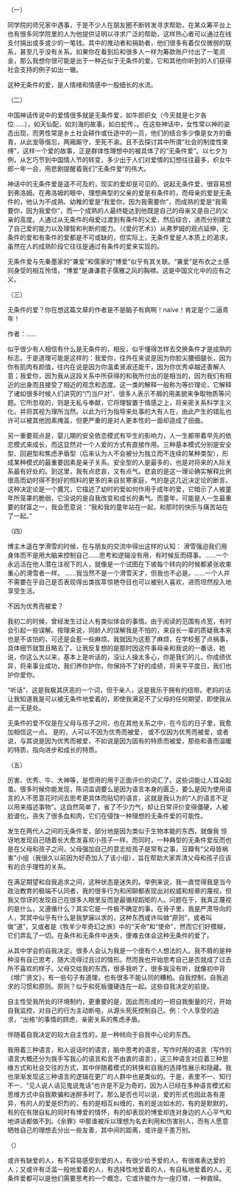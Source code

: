 （一）

同学院的师兄家中遇事，于是不少人在朋友圈不断转发寻求帮助，在某众筹平台上也有很多同学院里的人为他提供证明以寻求广泛的帮助，这样热心者可以通过在线支付捐出或多或少的一笔钱。其中的推动者和捐助者，他们很多有着仅仅微弱的联系，甚至几乎没有关系。如果你在看到后和很多人一样为筹款账户付出了一笔资金，那么我想你很可能是出于一种近似于无条件的爱。它和其他你听到的人们获得社会支持的例子如出一辙。

这种无条件的爱，是人情绪和情感中一股细长的水流。

（二）

中国神话传说中的爱情很多就是无条件爱，如牛郎织女（今天就是七夕各位……），如天仙配，如刘海的故事，如白蛇传，。在这些神话中，女性常以神的姿态出现，而男性常是乡土社会耕作或仕途中的一员，他们的结合多少像是女方的垂青，从此宠辱偕忘，两厢厮守，至死不渝。且不去探讨其中所谓“社会的制度性束缚”，这样一个爱的故事，正是群体性理想中的被具体了的“无条件爱”。以七夕为例，从乞巧节到中国情人节的转变，多少出于人们对爱情的幻想往往最多，织女牛郎一年一会，用悲剧提醒着我们“无条件爱”的伟大。

神话中的无条件爱是遥不可及的，现实的爱却是可见的。说起无条件爱，很容易想到弗洛姆。在弗洛姆的眼中，理想典型的父亲的爱是有条件的，而母亲的爱是无条件的，他认为不成熟、幼稚的爱是“我爱你，因为我需要你”，而成熟的爱是“我需要你，因为我爱你”，而一个成熟的人最终能达到他既是自己的母亲又是自己的父亲的高度。人通过从无条件的母爱过渡到有条件的父爱，然后综合，进而分别建立了自己爱的能力以及理智和判断的能力。（《爱的艺术》）从弗罗姆的观点延伸，无条件的爱和有条件的爱都是不可或缺的，但实际上，无条件爱是人本质上的渴求，虽然在人的成熟阶段它往往是通过有条件的爱来实现的。

无条件爱与先秦墨家的“兼爱”和儒家的“博爱”似乎有其关联。“兼爱”是布衣之士感同身受的相互怜惜，“博爱”是谦谦君子儒雅之风的胸襟。这是中国文化中的应有之义。

（三）

无条件的爱？你在想这篇文章的作者是不是脑子有病啊！naive！肯定是个二逼青年！

作者：……

似乎很少有人相信有什么是无条件的，相反，似乎懂得怎样去交换条件才是成熟的标志。于是道理可能是这样的：我爱你，往外在来说是因为你脸尖腰细腿长，因为你有肌肉有颜值，往内在说是因为你温柔贤淑还能干，因为你优秀卓越还善解人意；我爱你，因为我从这段关系中所获得的和我所付出的是相当的，因为我们有相近的出身而且接受了相近的观念和态度。这一类的解释一般称为等价理论，它解释了诸如很多时候人们讲究的“门当户对”、很多人表示不屑的用美貌来争取物质等问题。它所忽视的，则是无私与奉献，它将理智置于情感之上，将亲密关系科学主义化，并将其视为理所当然。以此为行为指导来处事的大有人在，由此产生的错乱也许可以被其他因素掩盖，但更严重的是对人更本性的一面却造成了扭曲。

另一重要观点是，婴儿期的安全依恋模式有毕生的影响力，人一生都带着早先的依恋模式来成长，而这显然对一个人爱的方式有直接作用。三种基本模式分别是安全型、回避型和焦虑矛盾型（后来认为人不会被分为独立而不连续的某种类型），形成某种模式的最重要因素是亲子关系。安全型的人是最多的，也是对将来的人际关系最有好处的。到这里，我有点悲哀，又有点气。悲哀的是这一理论确实解释比例很高而幼时得不到好的照料的更多的来自贫寒家庭，气的是这几近决定论的断言。这种决定论是一个魔咒，它描述了幼时的爱如何作用于成年的爱，它暗示了人被童年所笼罩的脆弱，它没说的是自我改变和成长的勇气。而童年，可能是人一生最重要的财富之一，我会愿意说：“我和我的童年站在一起，和那时的快乐与痛苦站在了一起。”

（四）

博主木遥在学滑雪的时候，在与朋友的交流中得出这样的认知： 滑雪强迫我们用身体而不是用大脑来控制自己……思考和逻辑没有用，有时候反而碍事。……一个永远活在他人潜在注视下的人，就像是一个试图在下坡每个转向的时候都紧张收束重心的滑雪者一样。 ……我当然不是一个滑雪天才，但我也不必是。……一个人并不需要在乎自己是否表现得出类拔萃惊艳夺目也可以被别人喜欢，进而坦然投入地享受生活。

不因为优秀而被爱？

我初二的时候，曾经发生过让人有类似体会的事情。由于阅读的范围有点宽，有时会引起一些误解。按理来说，同龄人的误解我是不怕的，来自长一辈的质疑我本来也是不该怕的，可还是会惹一些麻烦。我就因为这惹了麻烦，在学校惹了点祸事，具体细节就暂且略去了。让我反复想的是那时因这件事母亲和我说的一番话，她说，你这么大以来，基本上是听话的，没让人操太多心，你是我们的儿，你成绩优异，将来事业成功，我们养你护你，你保持不了好的成绩，将来平平度日，我们也护你爱你。

“听话”，这是我极其厌恶的一个词，但于亲人，这是我乐于拥有的纽带。老妈的话让我知道我是可以被无条件地爱着的，即使我满足不了父母的任何期望，即使我从此一无是处。

无条件的爱不仅是在父母与孩子之间，也在其他关系之中，在今后的日子里，我愈加相信这一点。 是的，人可以不因为优秀而被爱， 或不仅因为优秀而被爱，或者说，与其说是因为优秀而被爱，不如说是因为固有的特质而被爱，那些和善而温暖的特质，指向进步和成长的特质。

（五）

厉害、优秀、牛、大神等，是惯用的用于正面评价的词汇了。这些词能让人耳朵起茧。很多时候你能发现，陈词滥调要么是因为语言本身的匮乏，要么是因为使用语言的人不愿意花时间去思考更具体而贴切的语言，这就是我认为的“人的语言不足以用来描述事物”。这自然简单了，省了不少力气，却让日常评价变得僵硬，人被脸谱化，丧失了很多血和肉，它们在侵蚀一种理想的无条件爱的可能性。

发生在两代人之间的无条件爱，部分地是因为类似于生物本能的东西，就像我 惊讶地发现自己随着长大愈发喜欢小孩子一样。而同时，一种典型的无条件爱反而也是在父母和孩子之间，父母强加自己的意志给孩子是常有之事，豆瓣有“父母皆祸害”小组（我很久以前因为好奇加入了该小组），旨在帮助大家弄清父母和孩子应该有的合乎理性的关系。

在满足期望和自我追求之间，这种状态是迷失的。举例来说，我一直觉得我是当今政治教育的极端不认同者，我的很多行为和闲聊都表现出对权威和规章的蔑视，但我又惊讶的发现自己在很多人眼里反而是最循规蹈矩的人。问题在于，我真正蔑视的是什么，又遵循什么？其实它是一件极不确定的事。在骨子里，我是严肃导向的人，冥冥中似乎有什么是我梦寐以求的，这种东西或许叫做“原则”，或者叫做“道”，又或者是《牧羊少年奇幻之旅》中的“天命”和“使命”，然而它们好模糊，它们弄乱了一切。在条件和无条件中迷失，便难去体会这种无条件的爱了。

从其中学会的自我决定。很多人会认为我是一个很有个人想法的人。我不屑的是种种没有自己思考，随大流得过且过的情形。然而我也开始思考自己是否就成了过去所不喜欢的样子。父母交给我的东西，很多我听了，很多我没有听，就像初中背《增广贤文》，有一些句子有道理，也有很多不能认同的糟粕。自我控制，自我追求的习惯和原则。原则？似乎和死板僵硬连在一起。这些自我决定的前提。

自主性受我所处的环境制约，更重要的是，因此而形成的一把自我衡量的尺，开始自我监控，对自己的行为主动断电，从源头死死控制自己。例：个人享受的追求，“出格”的事情的顾虑，亲密关系的焦虑矛盾。

伴随着自我决定的较大自主性的，是一种倾向于自我中心论的东西。

我用着三种语言，和人说话时的语言，脑中思考的语言，写作时用的语言（写作的语言大概还分为我手写我心的语言和言不由衷的语言），这三种语言对应着三种思维方式和社会交往的方式，其中伴随着模式的转换和自我的选择性展示和隐藏。我也渐渐发现这三种语言的逻辑在更广的人群中也是类似的。于是，表里不一、知行不一、“见人说人话见鬼说鬼话”也许是不足为奇的，因为人已经在多种语言模式和思维方式中自我欺骗和迷醉多时了。那么是否也可以说，爱的形式也因此各有差异，有的人的爱是炽烈的，有的是相互纠缠的，有的是淡如水的，有的是默默的，有的在有限自私的同时有博爱的情怀，有的却表现的博爱却连对身边的人心平气和地讲话都做不到。《余罪》中那谁被斥以理想为名去利用和伤害别人，而有人愿意牺牲自己的理想去分出一些友善，其中间的距离，或许是千差万别。

（）

或许有缺爱的人，有不容易感受到爱的人，有很少给予爱的人，有很难表达爱的人；又或许有泛滥一般地爱着的人，有选择性地爱着的人，有自私地爱着的人。无条件爱都可以是他们需要思考的一个概念，它或许能作为一座灯塔，一种救赎。

